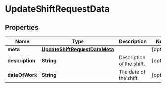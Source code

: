 

# UpdateShiftRequestData


## Properties

| Name | Type | Description | Notes |
|------------ | ------------- | ------------- | -------------|
|**meta** | [**UpdateShiftRequestDataMeta**](UpdateShiftRequestDataMeta.md) |  |  [optional] |
|**description** | **String** | Description of the shift. |  [optional] |
|**dateOfWork** | **String** | The date of the shift. |  [optional] |



